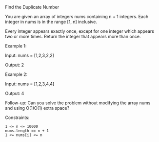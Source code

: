 Find the Duplicate Number

You are given an array of integers nums containing n + 1 integers. Each integer in nums is in the range [1, n] inclusive.

Every integer appears exactly once, except for one integer which appears two or more times. Return the integer that appears more than once.

Example 1:

Input: nums = [1,2,3,2,2]

Output: 2

Example 2:

Input: nums = [1,2,3,4,4]

Output: 4

Follow-up: Can you solve the problem without modifying the array nums and using O(1)O(1) extra space?

Constraints:

    1 <= n <= 10000
    nums.length == n + 1
    1 <= nums[i] <= n


